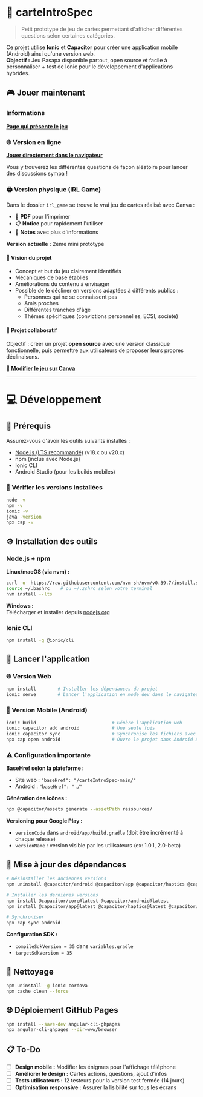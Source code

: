 # 🎴 carteIntroSpec

> Petit prototype de jeu de cartes permettant d'afficher différentes questions selon certaines catégories.

Ce projet utilise **Ionic** et **Capacitor** pour créer une application mobile (Android) ainsi qu'une version web.  
**Objectif :** Jeu Pasapa disponible partout, open source et facile à personnaliser + test de Ionic pour le développement d'applications hybrides.

## 🎮 Jouer maintenant

### Informations 
**[Page qui présente le jeu](https://godeta-github-io.vercel.app)**

### 🌐 Version en ligne
**[Jouer directement dans le navigateur](https://godeta.github.io/carteIntroSpec-main/)**

Vous y trouverez les différentes questions de façon aléatoire pour lancer des discussions sympa !

### 🖨️ Version physique (IRL Game)

Dans le dossier `irl_game` se trouve le vrai jeu de cartes réalisé avec Canva :
- 📄 **PDF** pour l'imprimer
- 📋 **Notice** pour rapidement l'utiliser  
- 📝 **Notes** avec plus d'informations

**Version actuelle :** 2ème mini prototype

#### 🎯 Vision du projet
- Concept et but du jeu clairement identifiés
- Mécaniques de base établies
- Améliorations du contenu à envisager
- Possible de le décliner en versions adaptées à différents publics :
  - Personnes qui ne se connaissent pas
  - Amis proches
  - Différentes tranches d'âge
  - Thèmes spécifiques (convictions personnelles, ECSI, société)

#### 🤝 Projet collaboratif
Objectif : créer un projet **open source** avec une version classique fonctionnelle, puis permettre aux utilisateurs de proposer leurs propres déclinaisons.

**[🎨 Modifier le jeu sur Canva](https://www.canva.com/design/DAGgqYZmK_s/pgcJ8BQDLEItQ3P5fGsMew/edit?utm_content=DAGgqYZmK_s&utm_campaign=designshare&utm_medium=link2&utm_source=sharebutton)**

---

# 💻 Développement

## 🧰 Prérequis

Assurez-vous d'avoir les outils suivants installés :

- [Node.js (LTS recommandé)](https://nodejs.org) (v18.x ou v20.x)
- npm (inclus avec Node.js)
- Ionic CLI
- Android Studio (pour les builds mobiles)

### 🔎 Vérifier les versions installées

```bash
node -v
npm -v
ionic -v
java -version
npx cap -v
```

## ⚙️ Installation des outils

### Node.js + npm

**Linux/macOS (via nvm) :**
```bash
curl -o- https://raw.githubusercontent.com/nvm-sh/nvm/v0.39.7/install.sh | bash
source ~/.bashrc    # ou ~/.zshrc selon votre terminal
nvm install --lts
```

**Windows :**  
Télécharger et installer depuis [nodejs.org](https://nodejs.org)

### Ionic CLI
```bash
npm install -g @ionic/cli
```

## 🚀 Lancer l'application

### 🌐 Version Web
```bash
npm install        # Installer les dépendances du projet
ionic serve        # Lancer l'application en mode dev dans le navigateur
```

### 📱 Version Mobile (Android)
```bash
ionic build                            # Génère l'application web
ionic capacitor add android            # Une seule fois
ionic capacitor sync                   # Synchronise les fichiers avec le projet Android
npx cap open android                   # Ouvre le projet dans Android Studio
```

### ⚠️ Configuration importante

**BaseHref selon la plateforme :**
- Site web : `"baseHref": "/carteIntroSpec-main/"`
- Android : `"baseHref": "./"`

**Génération des icônes :**
```bash
npx @capacitor/assets generate --assetPath ressources/
```

**Versioning pour Google Play :**
- `versionCode` dans `android/app/build.gradle` (doit être incrémenté à chaque release)
- `versionName` : version visible par les utilisateurs (ex: 1.0.1, 2.0-beta)

## 🔄 Mise à jour des dépendances

```bash
# Désinstaller les anciennes versions
npm uninstall @capacitor/android @capacitor/app @capacitor/haptics @capacitor/keyboard @capacitor/status-bar

# Installer les dernières versions
npm install @capacitor/core@latest @capacitor/android@latest
npm install @capacitor/app@latest @capacitor/haptics@latest @capacitor/keyboard@latest @capacitor/status-bar@latest

# Synchroniser
npx cap sync android
```

**Configuration SDK :**
- `compileSdkVersion = 35` dans `variables.gradle`
- `targetSdkVersion = 35`

## 🧹 Nettoyage

```bash
npm uninstall -g ionic cordova
npm cache clean --force
```

## 🌐 Déploiement GitHub Pages

```bash
npm install --save-dev angular-cli-ghpages
npx angular-cli-ghpages --dir=www/browser
```

## 📋 To-Do

- [ ] **Design mobile :** Modifier les énigmes pour l'affichage téléphone
- [ ] **Améliorer le design :** Cartes actions, questions, ajout d'infos
- [ ] **Tests utilisateurs :** 12 testeurs pour la version test fermée (14 jours)
- [ ] **Optimisation responsive :** Assurer la lisibilité sur tous les écrans
